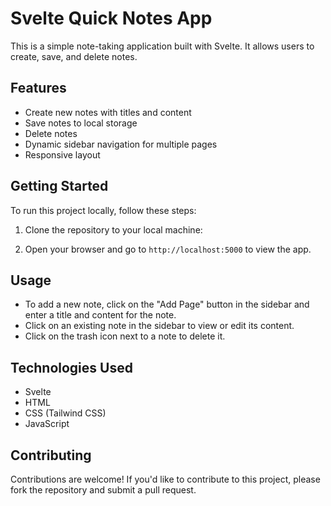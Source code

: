 # Svelte Quick Notes App

This is a simple note-taking application built with Svelte. It allows users to create, save, and delete notes.

## Features

- Create new notes with titles and content
- Save notes to local storage
- Delete notes
- Dynamic sidebar navigation for multiple pages
- Responsive layout

## Getting Started

To run this project locally, follow these steps:

1. Clone the repository to your local machine:


5. Open your browser and go to `http://localhost:5000` to view the app.

## Usage

- To add a new note, click on the "Add Page" button in the sidebar and enter a title and content for the note.
- Click on an existing note in the sidebar to view or edit its content.
- Click on the trash icon next to a note to delete it.

## Technologies Used

- Svelte
- HTML
- CSS (Tailwind CSS)
- JavaScript

## Contributing

Contributions are welcome! If you'd like to contribute to this project, please fork the repository and submit a pull request.


